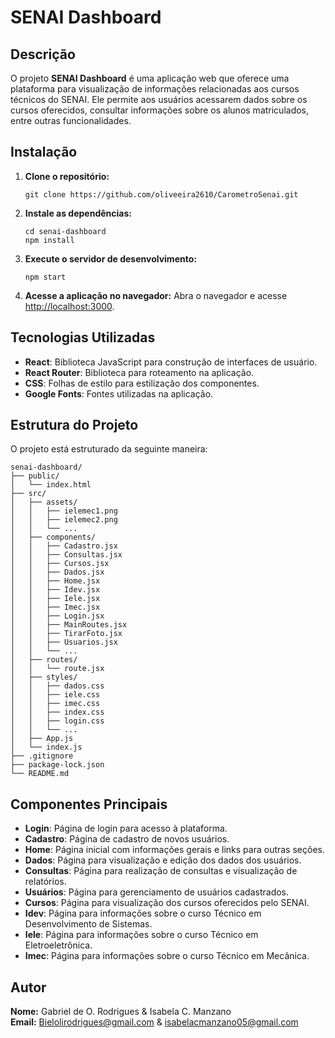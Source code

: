 # SENAI Dashboard

## Descrição

O projeto **SENAI Dashboard** é uma aplicação web que oferece uma plataforma para visualização de informações relacionadas aos cursos técnicos do SENAI. Ele permite aos usuários acessarem dados sobre os cursos oferecidos, consultar informações sobre os alunos matriculados, entre outras funcionalidades.

## Instalação

1. **Clone o repositório:**
   ```
   git clone https://github.com/oliveeira2610/CarometroSenai.git
   ```

2. **Instale as dependências:**
   ```
   cd senai-dashboard
   npm install
   ```

3. **Execute o servidor de desenvolvimento:**
   ```
   npm start
   ```

4. **Acesse a aplicação no navegador:**
   Abra o navegador e acesse [http://localhost:3000](http://localhost:3000).

## Tecnologias Utilizadas

- **React**: Biblioteca JavaScript para construção de interfaces de usuário.
- **React Router**: Biblioteca para roteamento na aplicação.
- **CSS**: Folhas de estilo para estilização dos componentes.
- **Google Fonts**: Fontes utilizadas na aplicação.

## Estrutura do Projeto

O projeto está estruturado da seguinte maneira:

```
senai-dashboard/
├── public/
│   └── index.html
├── src/
│   ├── assets/
│   │   ├── ielemec1.png
│   │   ├── ielemec2.png
│   │   └── ...
│   ├── components/
│   │   ├── Cadastro.jsx
│   │   ├── Consultas.jsx
│   │   ├── Cursos.jsx
│   │   ├── Dados.jsx
│   │   ├── Home.jsx
│   │   ├── Idev.jsx
│   │   ├── Iele.jsx
│   │   ├── Imec.jsx
│   │   ├── Login.jsx
│   │   ├── MainRoutes.jsx
│   │   ├── TirarFoto.jsx
│   │   ├── Usuarios.jsx
│   │   └── ...
│   ├── routes/
│   │   └── route.jsx
│   ├── styles/
│   │   ├── dados.css
│   │   ├── iele.css
│   │   ├── imec.css
│   │   ├── index.css
│   │   ├── login.css
│   │   └── ...
│   ├── App.js
│   └── index.js
├── .gitignore
├── package-lock.json
└── README.md
```

## Componentes Principais

- **Login**: Página de login para acesso à plataforma.
- **Cadastro**: Página de cadastro de novos usuários.
- **Home**: Página inicial com informações gerais e links para outras seções.
- **Dados**: Página para visualização e edição dos dados dos usuários.
- **Consultas**: Página para realização de consultas e visualização de relatórios.
- **Usuários**: Página para gerenciamento de usuários cadastrados.
- **Cursos**: Página para visualização dos cursos oferecidos pelo SENAI.
- **Idev**: Página para informações sobre o curso Técnico em Desenvolvimento de Sistemas.
- **Iele**: Página para informações sobre o curso Técnico em Eletroeletrônica.
- **Imec**: Página para informações sobre o curso Técnico em Mecânica.

## Autor

**Nome:** Gabriel de O. Rodrigues & Isabela C. Manzano  
**Email:** Bielolirodrigues@gmail.com & isabelacmanzano05@gmail.com

